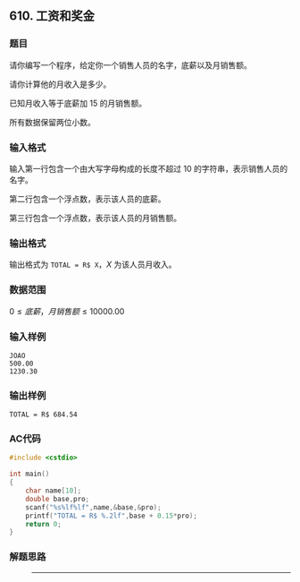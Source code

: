 ##  610. 工资和奖金

### 题目

请你编写一个程序，给定你一个销售人员的名字，底薪以及月销售额。

请你计算他的月收入是多少。

已知月收入等于底薪加 $15%$ 的月销售额。

所有数据保留两位小数。

### 输入格式

输入第一行包含一个由大写字母构成的长度不超过 $10$ 的字符串，表示销售人员的名字。

第二行包含一个浮点数，表示该人员的底薪。

第三行包含一个浮点数，表示该人员的月销售额。

### 输出格式

输出格式为 `TOTAL = R$ X`，$X$ 为该人员月收入。

### 数据范围

$0≤底薪，月销售额≤10000.00$

### 输入样例

```
JOAO
500.00
1230.30
```

### 输出样例

```
TOTAL = R$ 684.54
```

### AC代码

```c++
#include <cstdio>

int main()
{
    char name[10];
    double base,pro;
    scanf("%s%lf%lf",name,&base,&pro);
    printf("TOTAL = R$ %.2lf",base + 0.15*pro);
    return 0;
}
```

### 解题思路

>****

